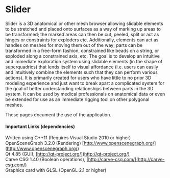 # Slider

Slider is a 3D anatomical or other mesh browser allowing slidable elements to be stretched 
and placed onto surfaces as a way of marking up areas to be transformed; the marked areas can then
be cut, peeled, split or act as hinges or constraints for exploders etc. Additionally, elements can 
act as handles on meshes for moving them out of the way; parts can be transformed in a free-form fashion, 
constrained like beads on a string, or exploded along a constrained axis, etc. The goal is to develop an 
intuitive and immediate exploration system using slidable elements (in the shape of superquadrics) that 
lends itself to visual affordance (i.e. users can easily and intuitively combine the elements such that 
they can perform various actions). It is primarily created for users who have little to no prior 3D modeling 
experience and just want to break apart a complicated system for the goal of better understanding relationships 
between parts in the 3D system. It can be used by medical professionals on anatomical data or even be extended 
for use as an immediate rigging tool on other polygonal meshes.

These pages document the use of the application.

#### Important Links (dependencies)

Written using C++11 (Requires Visual Studio 2010 or higher) <br />
OpenSceneGraph 3.2.0 (Rendering) [http://www.openscenegraph.org/] (http://www.openscenegraph.org/) <br />
Qt 4.85 (GUI), [http://qt-project.org/](http://qt-project.org/) <br />
Carve CSG 1.40 (Boolean operations), [http://carve-csg.com/](http://carve-csg.com/) <br />
Graphics card with GLSL (OpenGL 2.1 or higher)
